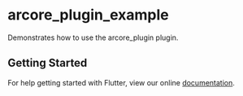# arcore_plugin_example

Demonstrates how to use the arcore_plugin plugin.

## Getting Started

For help getting started with Flutter, view our online
[documentation](https://flutter.io/).
